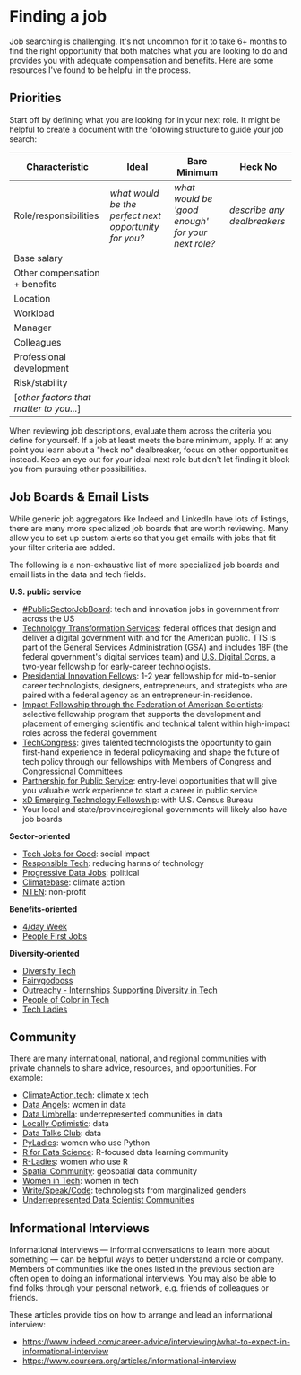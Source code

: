 # Finding a job

Job searching is challenging. It's not uncommon for it to take 6+ months to find the right opportunity that both matches what you are looking to do and provides you with adequate compensation and benefits. Here are some resources I've found to be helpful in the process.

## Priorities

Start off by defining what you are looking for in your next role. It might be helpful to create a document with the following structure to guide your job search:

| Characteristic | Ideal | Bare Minimum | Heck No |
|-|-|-|-|
| Role/responsibilities | _what would be the perfect next opportunity for you?_ | _what would be 'good enough' for your next role?_ | _describe any dealbreakers_ |
| Base salary | | | |
| Other compensation + benefits | | | |
| Location | | | |
| Workload | | | |
| Manager | | | |
| Colleagues | | | |
| Professional development | | | |
| Risk/stability | | | |
| [_other factors that matter to you..._] | | | |

When reviewing job descriptions, evaluate them across the criteria you define for yourself. If a job at least meets the bare minimum, apply. If at any point you learn about a "heck no" dealbreaker, focus on other opportunities instead. Keep an eye out for your ideal next role but don't let finding it block you from pursuing other possibilities.

## Job Boards & Email Lists

While generic job aggregators like Indeed and LinkedIn have lots of listings, there are many more specialized job boards that are worth reviewing. Many allow you to set up custom alerts so that you get emails with jobs that fit your filter criteria are added.

The following is a non-exhaustive list of more specialized job boards and email lists in the data and tech fields.

**U.S. public service**

* [#PublicSectorJobBoard](https://www.linkedin.com/newsletters/7054097497383690241/): tech and innovation jobs in government from across the US
* [Technology Transformation Services](https://join.tts.gsa.gov/): federal offices that design and deliver a digital government with and for the American public. TTS is part of the General Services Administration (GSA) and includes 18F (the federal government's digital services team) and [U.S. Digital Corps](https://digitalcorps.gsa.gov/), a two-year fellowship for early-career technologists.
* [Presidential Innovation Fellows](https://presidentialinnovationfellows.gov/): 1-2 year fellowship for mid-to-senior career technologists, designers, entrepreneurs, and strategists who are paired with a federal agency as an entrepreneur-in-residence. 
* [Impact Fellowship through the Federation of American Scientists](https://fas.org/impact-fellowship/opportunities/): selective fellowship program that supports the development and placement of emerging scientific and technical talent within high-impact roles across the federal government
* [TechCongress](https://www.techcongress.io/): gives talented technologists the opportunity to gain first-­hand experience in federal policymaking and shape the future of tech policy through our fellowships with Members of Congress and Congressional Committees
* [Partnership for Public Service](https://gogovernment.org/our-fellowships-and-internships/): entry-level opportunities that will give you valuable work experience to start a career in public service
* [xD Emerging Technology Fellowship](https://www.xd.gov/): with U.S. Census Bureau
* Your local and state/province/regional governments will likely also have job boards

**Sector-oriented**

* [Tech Jobs for Good](https://www.techjobsforgood.com/): social impact
* [Responsible Tech](https://alltechishuman.org/responsible-tech-job-board): reducing harms of technology
* [Progressive Data Jobs](https://www.progressivedatajobs.org/): political
* [Climatebase](https://climatebase.org/): climate action
* [NTEN](https://www.nten.org/jobs): non-profit

**Benefits-oriented**

* [4/day Week](https://4dayweek.io/)
* [People First Jobs](https://peoplefirstjobs.com/)

**Diversity-oriented**

* [Diversify Tech](https://www.diversifytech.co/)
* [Fairygodboss](https://fairygodboss.com/)
* [Outreachy - Internships Supporting Diversity in Tech](https://www.outreachy.org/)
* [People of Color in Tech](https://peopleofcolorintech.com/)
* [Tech Ladies](https://www.hiretechladies.com/)

## Community

There are many international, national, and regional communities with private channels to share advice, resources, and opportunities. For example:

* [ClimateAction.tech](https://climateaction.tech/): climate x tech
* [Data Angels](https://twitter.com/jessica_cherny/status/1292526893317492736): women in data
* [Data Umbrella](https://www.dataumbrella.org/): underrepresented communities in data
* [Locally Optimistic](https://locallyoptimistic.com/community/): data
* [Data Talks Club](https://datatalks.club/): data
* [PyLadies](https://pyladies.com/): women who use Python
* [R for Data Science](https://www.rfordatasci.com/): R-focused data learning community
* [R-Ladies](https://rladies.org/): women who use R
* [Spatial Community](https://thespatialcommunity.org/): geospatial data community
* [Women in Tech](https://women-in-tech.org/join-us-on-slack/): women in tech
* [Write/Speak/Code](https://www.writespeakcode.com/#chapters): technologists from marginalized genders
* [Underrepresented Data Scientist Communities](https://builtin.com/data-science/diversity-inclusion-networking-communities)

## Informational Interviews

Informational interviews — informal conversations to learn more about something — can be helpful ways to better understand a role or company. Members of communities like the ones listed in the previous section are often open to doing an informational interviews. You may also be able to find folks through your personal network, e.g. friends of colleagues or friends.

These articles provide tips on how to arrange and lead an informational interview:

* https://www.indeed.com/career-advice/interviewing/what-to-expect-in-informational-interview
* https://www.coursera.org/articles/informational-interview
